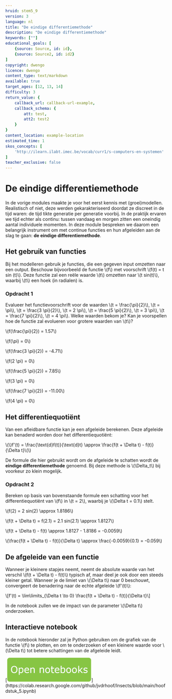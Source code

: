 ```yaml
---
hruid: stem5_9
version: 3
language: nl
title: "De eindige differentiemethode"
description: "De eindige differentiemethode"
keywords: [""]
educational_goals: [
    {source: Source, id: id}, 
    {source: Source2, id: id2}
]
copyright: dwengo
licence: dwengo
content_type: text/markdown
available: true
target_ages: [12, 13, 14]
difficulty: 3
return_value: {
    callback_url: callback-url-example,
    callback_schema: {
        att: test,
        att2: test2
    }
}
content_location: example-location
estimated_time: 1
skos_concepts: [
    'http://ilearn.ilabt.imec.be/vocab/curr1/s-computers-en-systemen'
]
teacher_exclusive: false
---
```

# De eindige differentiemethode

In de vorige modules maakte je voor het eerst kennis met (groei)modellen. Realistisch of niet, deze werden gekarakteriseerd doordat ze discreet in de tijd waren: de tijd tikte generatie per generatie voorbij. In de praktijk ervaren we tijd echter als continu: tussen vandaag en morgen zitten een oneindig aantal individuele momenten. In deze module bespreken we daarom een belangrijk instrument om met continue functies en hun afgeleiden aan de slag te gaan: **de eindige differentiemethode**.

## Het gebruik van functies

Bij het modelleren gebruik je functies, die een gegeven input omzetten naar een output. Beschouw bijvoorbeeld de functie \\(f\\) met voorschrift \\(f(t) = t sin (t)\\). Deze functie zal een reële waarde \\(t\\) omzetten naar \\(t sin(t)\\), waarbij \\(t\\) een hoek (in radialen) is.

### Opdracht 1

Evalueer het functievoorschrift voor de waarden \\(t = \frac{\pi}{2}\\), \\(t = \pi\\), \\(t = \frac{3 \pi}{2}\\), \\(t = 2 \pi\\), \\(t = \frac{5 \pi}{2}\\), \\(t = 3 \pi\\), \\(t = \frac{7 \pi}{2}\\), \\(t = 4 \pi\\). Welke waarden bekom je? Kan je voorspellen hoe de functie zal evolueren voor grotere waarden van \\(t\\)?

\\(f(\frac{\pi}{2}) = 1.57\\)

\\(f(\pi) = 0\\)

\\(f(\frac{3 \pi}{2}) = -4.71\\)

\\(f(2 \pi) = 0\\)

\\(f(\frac{5 \pi}{2}) = 7.85\\)

\\(f(3 \pi) = 0\\)

\\(f(\frac{7 \pi}{2}) = -11.00\\)

\\(f(4 \pi) = 0\\)

## Het differentiequotiënt

Van een afleidbare functie kan je een afgeleide berekenen. Deze afgeleide kan benaderd worden door het differentiequotiënt:

\\(\\)f'(t) = \frac{\text{d}f(t)}{\text{d}t} \approx \frac{f(t + \Delta t) - f(t)}{\Delta t}\\(\\)

De formule die hier gebruikt wordt om de afgeleide te schatten wordt de **eindige differentiemethode** genoemd. Bij deze methode is \\(\Delta_t\\) bij voorkeur zo klein mogelijk.

### Opdracht 2

Bereken op basis van bovenstaande formule een schatting voor het differentiequotiënt van \\(f\\) in \\(t = 2\\), waarbij je \\(\Delta t = 0.1\\) stelt.

\\(f(2) = 2 sin(2) \approx 1.8186\\)

\\(f(t + \Delta t) = f(2.1) = 2.1 sin(2.1) \approx 1.8127\\)

\\(f(t + \Delta t) - f(t) \approx 1.8127 - 1.8186 = -0.0059\\)

\\(\frac{f(t + \Delta t) - f(t)}{\Delta t} \approx \frac{-0.0059}{0.1} = -0.059\\)

## De afgeleide van een functie

Wanneer je kleinere stapjes neemt, neemt de absolute waarde van het verschil \\(f(t + \Delta t) - f(t)\\) typisch af, maar deel je ook door een steeds kleiner getal. Wanneer je de limiet van \\(\Delta t\\) naar 0 beschouwt, convergeert de benadering naar de echte afgeleide \\(f'(t)\\):

\\[f'(t) = \lim\limits_{\Delta t \to 0} \frac{f(t + \Delta t) - f(t)}{\Delta t}\\]

In de notebook zullen we de impact van de parameter \\(\Delta t\\) onderzoeken.

## Interactieve notebook

In de notebook hieronder zal je Python gebruiken om de grafiek van de functie \\(f\\) te plotten, en om te onderzoeken of een kleinere waarde voor \\(\Delta t\\) tot betere schattingen van de afgeleide leidt.

[![Knop](embed/knop.png "https://colab.research.google.com/github/jvdrhoof/Insects/blob/main/hoofdstuk_5.ipynb")](https://colab.research.google.com/github/jvdrhoof/Insects/blob/main/hoofdstuk_5.ipynb)
